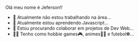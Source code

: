Olá meu nome é Jeferson!!
- 🔭 Atualmente não estou trabalhando na área...
- 🌱 Atualmente estou aprendendo Javascript...
- 👯 Estou procurando colaborar em projetos de Dev Web...
- 💆‍♂️ Tenho como hobbie games🎮, animes🧙‍♂️ e futebol⚽...
<!---
Jeferson-GG/Jeferson-GG is a ✨ special ✨ repository because its `README.md` (this file) appears on your GitHub profile.
You can click the Preview link to take a look at your changes.
--->
